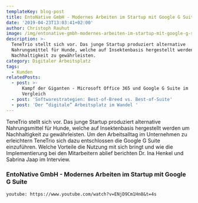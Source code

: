 ```yaml
---
templateKey: blog-post
title: EntoNative GmbH - Modernes Arbeiten im Startup mit Google G Suite
date: '2019-04-23T13:03:41+02:00'
author: Christoph Rauhut
image: /img/entonative-gmbh-modernes-arbeiten-im-startup-mit-google-g-suite.png
description: >-
  TeneTrio stellt sich vor. Das junge Startup produziert alternative
  Nahrungsmittel für Hunde, welche auf Insektenbasis hergestellt werden um
  Nachhaltigkeit zu gewährleisten.
category: Digitaler Arbeitsplatz
tags:
  - Kunden
relatedPosts:
  - post: >-
      Kampf der Giganten - Microsoft Office 365 und Google G Suite im
      Vergleich  
  - post: 'Softwarestrategien: Best-of-Breed vs. Best-of-Suite'
  - post: 'Der “digitale” Arbeitsplatz im Wandel '
---
```

TeneTrio stellt sich vor. Das junge Startup produziert alternative Nahrungsmittel für Hunde, welche auf Insektenbasis hergestellt werden um Nachhaltigkeit zu gewährleisten. Um den Arbeitsalltag im Unternehmen zu erleichtern TeneTrio sich dazu entschlossen die Google G Suite einzuführen. Welche Vorteile die Nutzung mit sich bringt und wie die Implementierung bei den Mitarbeitern ablief berichten Dr. Ina Henkel und Sabrina Jaap im Interview.

### EntoNative GmbH - Modernes Arbeiten im Startup mit Google G Suite

`youtube: https://www.youtube.com/watch?v=ENjD9Cm1Hn8&t=4s`
